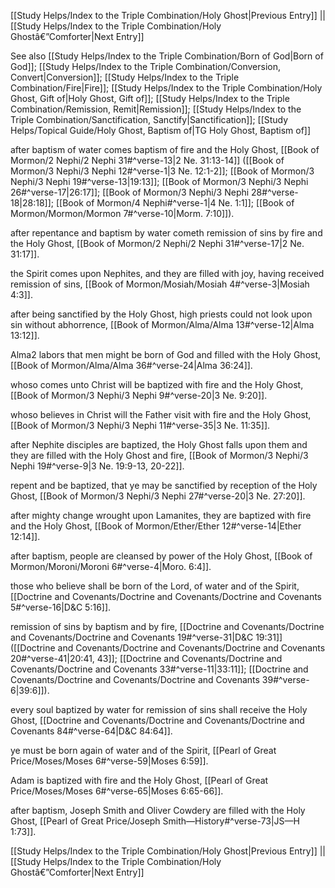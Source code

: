 [[Study Helps/Index to the Triple Combination/Holy Ghost|Previous Entry]]  ||  [[Study Helps/Index to the Triple Combination/Holy Ghostâ€”Comforter|Next Entry]]

 See also [[Study Helps/Index to the Triple Combination/Born of God|Born of God]]; [[Study Helps/Index to the Triple Combination/Conversion, Convert|Conversion]]; [[Study Helps/Index to the Triple Combination/Fire|Fire]]; [[Study Helps/Index to the Triple Combination/Holy Ghost, Gift of|Holy Ghost, Gift of]]; [[Study Helps/Index to the Triple Combination/Remission, Remit|Remission]]; [[Study Helps/Index to the Triple Combination/Sanctification, Sanctify|Sanctification]]; [[Study Helps/Topical Guide/Holy Ghost, Baptism of|TG Holy Ghost, Baptism of]]

 after baptism of water comes baptism of fire and the Holy Ghost, [[Book of Mormon/2 Nephi/2 Nephi 31#^verse-13|2 Ne. 31:13-14]] ([[Book of Mormon/3 Nephi/3 Nephi 12#^verse-1|3 Ne. 12:1-2]]; [[Book of Mormon/3 Nephi/3 Nephi 19#^verse-13|19:13]]; [[Book of Mormon/3 Nephi/3 Nephi 26#^verse-17|26:17]]; [[Book of Mormon/3 Nephi/3 Nephi 28#^verse-18|28:18]]; [[Book of Mormon/4 Nephi#^verse-1|4 Ne. 1:1]]; [[Book of Mormon/Mormon/Mormon 7#^verse-10|Morm. 7:10]]).

 after repentance and baptism by water cometh remission of sins by fire and the Holy Ghost, [[Book of Mormon/2 Nephi/2 Nephi 31#^verse-17|2 Ne. 31:17]].

 the Spirit comes upon Nephites, and they are filled with joy, having received remission of sins, [[Book of Mormon/Mosiah/Mosiah 4#^verse-3|Mosiah 4:3]].

 after being sanctified by the Holy Ghost, high priests could not look upon sin without abhorrence, [[Book of Mormon/Alma/Alma 13#^verse-12|Alma 13:12]].

 Alma2 labors that men might be born of God and filled with the Holy Ghost, [[Book of Mormon/Alma/Alma 36#^verse-24|Alma 36:24]].

 whoso comes unto Christ will be baptized with fire and the Holy Ghost, [[Book of Mormon/3 Nephi/3 Nephi 9#^verse-20|3 Ne. 9:20]].

 whoso believes in Christ will the Father visit with fire and the Holy Ghost, [[Book of Mormon/3 Nephi/3 Nephi 11#^verse-35|3 Ne. 11:35]].

 after Nephite disciples are baptized, the Holy Ghost falls upon them and they are filled with the Holy Ghost and fire, [[Book of Mormon/3 Nephi/3 Nephi 19#^verse-9|3 Ne. 19:9-13, 20-22]].

 repent and be baptized, that ye may be sanctified by reception of the Holy Ghost, [[Book of Mormon/3 Nephi/3 Nephi 27#^verse-20|3 Ne. 27:20]].

 after mighty change wrought upon Lamanites, they are baptized with fire and the Holy Ghost, [[Book of Mormon/Ether/Ether 12#^verse-14|Ether 12:14]].

 after baptism, people are cleansed by power of the Holy Ghost, [[Book of Mormon/Moroni/Moroni 6#^verse-4|Moro. 6:4]].

 those who believe shall be born of the Lord, of water and of the Spirit, [[Doctrine and Covenants/Doctrine and Covenants/Doctrine and Covenants 5#^verse-16|D&C 5:16]].

 remission of sins by baptism and by fire, [[Doctrine and Covenants/Doctrine and Covenants/Doctrine and Covenants 19#^verse-31|D&C 19:31]] ([[Doctrine and Covenants/Doctrine and Covenants/Doctrine and Covenants 20#^verse-41|20:41, 43]]; [[Doctrine and Covenants/Doctrine and Covenants/Doctrine and Covenants 33#^verse-11|33:11]]; [[Doctrine and Covenants/Doctrine and Covenants/Doctrine and Covenants 39#^verse-6|39:6]]).

 every soul baptized by water for remission of sins shall receive the Holy Ghost, [[Doctrine and Covenants/Doctrine and Covenants/Doctrine and Covenants 84#^verse-64|D&C 84:64]].

 ye must be born again of water and of the Spirit, [[Pearl of Great Price/Moses/Moses 6#^verse-59|Moses 6:59]].

 Adam is baptized with fire and the Holy Ghost, [[Pearl of Great Price/Moses/Moses 6#^verse-65|Moses 6:65-66]].

 after baptism, Joseph Smith and Oliver Cowdery are filled with the Holy Ghost, [[Pearl of Great Price/Joseph Smith—History#^verse-73|JS—H 1:73]].

[[Study Helps/Index to the Triple Combination/Holy Ghost|Previous Entry]]  ||  [[Study Helps/Index to the Triple Combination/Holy Ghostâ€”Comforter|Next Entry]]
